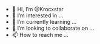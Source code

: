 - 👋 Hi, I’m @Krocxstar
- 👀 I’m interested in ...
- 🌱 I’m currently learning ...
- 💞️ I’m looking to collaborate on ...
- 📫 How to reach me ...

<!---
Krocxstar/Krocxstar is a ✨ special ✨ repository because its `README.md` (this file) appears on your GitHub profile.
You can click the Preview link to take a look at your changes.
--->
